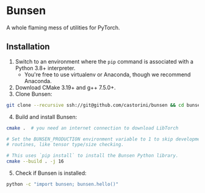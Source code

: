 # Bunsen
A whole flaming mess of utilities for PyTorch.

## Installation

1. Switch to an environment where the `pip` command is associated with a Python 3.8+ interpreter.
   - You're free to use virtualenv or Anaconda, though we recommend Anaconda.
2. Download CMake 3.19+ and g++ 7.5.0+.
3. Clone Bunsen:
```bash
git clone --recursive ssh://git@github.com/castorini/bunsen && cd bunsen
```
4. Build and install Bunsen:
```bash
cmake .  # you need an internet connection to download LibTorch

# Set the BUNSEN_PRODUCTION environment variable to 1 to skip development-time
# routines, like tensor type/size checking.

# This uses `pip install` to install the Bunsen Python library. 
cmake --build . -j 16
```

5. Check if Bunsen is installed:
```bash
python -c "import bunsen; bunsen.hello()"
```
